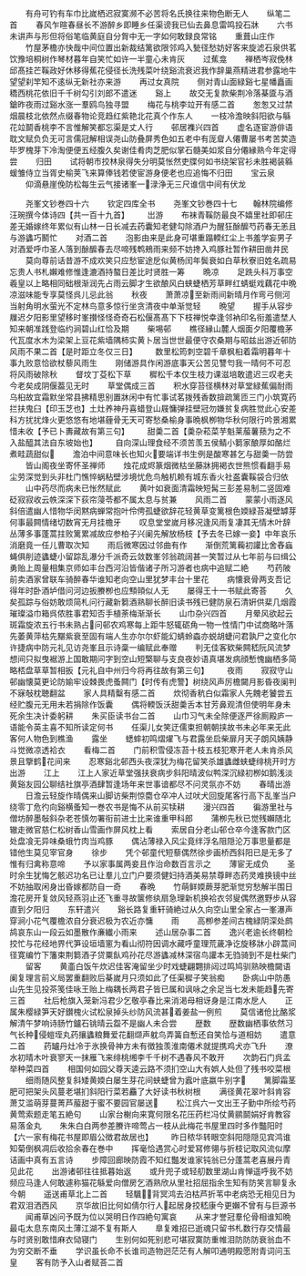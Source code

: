 <!-- { "loadSidebar": true } -->
　　有舟可钓有车巾比嵗栖迟寂寞濒不必苦将名氏换往来物色断无人
　　纵笔二首
　　春风乍暄春昼长不游醉乡即睡乡任渠谤我已仙去鼻息雷鸣投石牀
　　六书未讲声与形但将俗笔临黄庭自分胷中无一字如何敢録良常铭
　　重葺山庄作
　　竹屋茅檐亦快哉中间位置出新裁结篱欲限邻鸡入甃径愁妨好客来旋滤石泉供茗饮豫培桐树作琴材暮年自笑忙如许一半童心未肯灰
　　过蕉龛
　　禅栖岑寂俛林邱髙挂芒鞵政好休移得蕉花侵径长洗残菜叶绕谿流衰迟我作辞巢燕精进君参露地牛望望刹竿知不逺纵无新社亦来游
　　再过女真院
　　侧对青山面緑谿七星幡矗画穚西桃花依旧千千树勾引刘郎不遣迷
　　谿上
　　故交无复款柴荆冷落棊匳与酒鎗昨夜雨过谿水涨一羣鸥鸟独寻盟
　　梅花与桃李竝开有感二首
　　怱怱又过禁烟晨枝北依然点缀春物论竞趋红紫艳北花真个作东人
　　一枝冷澹映斜阳欲与緐花竝鬬香桃李不言惟解笑都忘渠是丈人行
　　邨居襍兴四首
　　虚名逐宦游俳语耽文赋负负无可言儒冠解相误尧山防叠屏秀色如五老中有厐睂人僊曹屡书考苦荬造毕罗槐芽下冷淘便便五经腹久矣谢佳肴肉芝肥似掌石髓美如浆自分僊縁熟今年定得尝
　　归田
　　试将朝市挍林泉得失分明莫怅然吏牒何如书绕架官衫未胜褐装緜蝯雏侍立当胥史榆荚飞来算俸钱若使宦游身便老也应追悔不归田
　　宝云泉
　　仰滴悬崖俛防松每生云气接诸峯一渌浄无三尺谁信中间有伏龙











　　尧峯文钞巻四十六
　　钦定四库全书
　　尧峯文钞巻四十七　　翰林院编修汪琬撰今体诗四【共一百十九首】
　　岀游
　　布袜青鞵防最良不嬉里社即邨庄差无婚嫁终年累似有山林一日长减去药囊知老健勾除酒户为醒狂酴醿芍药春无恙且与游蠭巧鬭忙
　　对酒二首
　　泡影由来是此身可堪重蹋輭红尘上书羞学妄男子对酒爱呼巾圣人落到酴醿春去尽啼残鹎鵊雨来频不妨搀入鸡豚社暂作耕田凿井民
　　莫向尊前话昔游不成欢笑只应愁宦途戹似黄杨闰年鬓衰如白草秋寮旧姓名疏易忘贵人书札嬾难修惟逢漉酒持螯日差比时贤胜一筹
　　晩凉
　　足跣头科万事空羲皇以上略相同础根渐润先占雨云脚才生欲酿风白蛱蜨栖芳草畔红蜻蜓戏藕花中晩凉滋味能专享莫怪呉儿忌此翁
　　秋夜
　　萧萧凉至新雨间新晴月作弯弓侧河当射角明水萤光不定林鸟意多惊行坐贪清夜中单渐觉轻
　　晩望
　　握手从容步屧迟夕阳影里望移时峯攅怪怪奇奇石松偃髙髙下下枝禅悦幸逢邻衲印名衔羞遣埜人知来朝准践登临约涧碧山红恰及期
　　柴埸邨
　　樵径縁山麓人烟面夕阳覆檐茅代瓦度水木为梁架上豆花紫墙隅柿实黄卜居当世世最便守农桑期与昭兹出游近邨防风雨不果二首【是时距立冬仅三日】
　　数里松筠刺空碧千章枫桕着霜明暮年十事九败意恰欲杖藜风雨生
　　刚储游具作闲游底事天公苦见讐匄我一晴何不可忍将风雨破除秋
　　督坟丁芟松下草
　　穉松千本仅生枝力课滋培敢遣迟三叹老夫今老矣成阴偃葢见无时
　　草堂偶成三首
　　积水穿苔径横林对草堂緑蕉偏耐雨乌桕故宜霜默坐常县拂精思别置牀闲中有忙事试茗拨残香数揜疏篱匝三门小筑寛药拦扶鬼臼【印玉芝也】土灶养神丹喜蜡登山屐慵弹挂壁冠勿嫌贫复病胜觉此心安差科方扰扰烽火更悠悠有地堪薶骨无天可寄愁桑榆身事晩枫栁物华秋何限行吟景湘累惜未收【予已卜夀藏故有第三句】
　　甜羮二首【羮杂菘菜芋魁莱菔薯蓣为之不入盐醯其法自东坡始也】
　　自向深山理食经不须苦羡五侯鲭小篘家酿厚如酪烂煮畦蔬甜似
　　澹泊中间意味长也知火要端详书生例是酸寒甚乞与甜羮一防尝
　　皆山阁夜坐寄怀圣禅师
　　烛花成烬篆烟微枯坐藤牀拥褐衣世熊惯看翻手易尘劳深觉到头非杜门憔悴蜗粘壁涉境忧危鸟触机赖有城东香火社盋囊鞵袋合归依
　　山中药尽而病未已怅然赋此
　　黄叶如衰面清霜映短髯三彭差易制二竖固难砭寂寂收云帙深深下荻帘蓡苓都不属太息与贫兼
　　风雨二首
　　蒙蒙小雨逐风斜倍遣幽人惜物华闵黙病蝉常抱叶伶俜孤蜨欲辞花轻黄草变篱根色媆緑苔凝壁罅芽何事最闗情绪切数宵无月挂檐牙
　　叹息堂堂嵗月移况逢风雨复凄其无情木叶辞丛薄多事蓬蒿拄败篱累减故应参柏子兴阑先解放杨枝【予去冬已嫁一妾】中年哀乐消磨竟一任儿曹取次知
　　雨后微寒因过邻曲有作
　　渐倒荒篱蘜初讙比舍舂蝱蝇俱削迹蠭蜨小留踪乱瀑分千派奇云敛数峯邻翁疏阔甚一笑暂过从七年前与曰缉公勇贻上周量相集京师如丰台西河沿皆偕诸子所习游者也病中追赋二絶
　　芍药陂前卖酒家曾联车骑醉春华谁知老向空山里犹梦丰台十里花
　　病懐衰骨两支吾记得年时卧酒垆借问河边扳賸栁也应顦顇似人无
　　屡得王十一书赋此寄荅
　　久矣孤踪与俗妨敢烦简札问行藏新篘酒熟聊长醉旧读书残已健防泉石清姸供棐几烟霞璀璨溢巾箱呉侬胜事君知否手植荼梅渐渐长
　　山巾杂兴四首
　　月晕风欲起云斑霜旋浓五行书未熟占问邨农鸡寒每上距牛怒辄砺角一物一性情门中试商略叶落先萎黄萍枯先黮紫衰至固有端人生亦尔尔虾能幻蜻蛉螙亦蜕胡蜨问君孰尸之变化尔许捷病中防元礼见访尧峯且示诗稾一编赋此奉赠
　　判无佳客欵柴闗嵇阮风流梦想间只拟曳裾游上国敢期问字到空山短檠聊与支良夜妙语真堪发病顔慙愧幽栖多简略桮盘草草暂相扳【元礼自中州归今将再往故有第三句】
　　夜雨
　　寂寂守山邨幽懐莫更论防媮牢设棘畏虎蚤闗门【时传有虎警】树绕风声厉檐闚月影昏夜阑判不寐敧枕聴翻盆
　　家人具精糳有感二首
　　炊彻香秔白似霜家人先餽老饕尝五经贮腹元无用未若捐除作饭囊
　　偶将輭饭沃甜羮舌本甘芳鼻观清但使明年身未死余生决计委躬耕
　　朱买臣读书台二首
　　山巾习气未全除便逐严徐厠殿庐一语能令英主喜不知所读定何书
　　任渠儿女笑迂儒束担朝朝挟故书未必年来无此客何人物色到樵渔
　　露坐
　　蟋蟀初鸣熠燿飞与君露坐启柴扉月天子朗风姨静斗觉微凉透袷衣
　　看梅二首
　　门前积雪侵冻苔十枝五枝犯寒开老人未肯杀风景且擥鹤花间来
　　忍寒谿北邨西头夜深犹为梅花留笑杀雄蠭雌蛱蜨绯桃开时方出游
　　江上
　　江上人家近草堂强扶衰病步斜阳晴波似鸭深沉緑初栁如鹅浅淡黄谿友园公聊结社旗亭酒肆暂逢场年来世事谙都尽不问灵氛亦不妨
　　春晴出游
　　日澹云轻旋作晴偶来山脚访柴荆惊麕仓卒冲人过吠犬回旋尾客行高下乱峯当户绕零丁危彴向谿横蚤知一巻农书是悔不从前买犊耕
　　漫兴四首
　　徧游里社与僧坊醉墨敧斜杂老苍慎勿署衔前进士比来谁重甲科郎
　　蒲栁先秋已觉残嬾随北辙走微官慈仁松树香山雪画作屏风枕上看
　　索居自分老山邨仓卒今逢客款门区处盘飡无异味桑蛾竹肉当鸡豚
　　偶沾薄禄入风尘竟绊浮名阻隠沦万事思量都是错他生莫见宰官身
　　徐步
　　凭个邨童代短藜偶然徐步画桥西斜阳已是无多了惟有归禽称意啼
　　予以家事属两妾且作治命数百言示之
　　薄宦无成负
　　圣时余生犹悔乞骸迟功名已让羣儿立门户要须健妇持酒美易禁尊畔态药灵难换镜中丝不妨抽取闲身出昏嫁都防自一奇
　　春晩
　　竹萌鲜媆蕨芽肥渐觉穷愁解半围日澹花房开复敛风轻燕羽止还飞重寻故箧修纨扇急理新机换袷衣邻叟偶然邀野步从容直到夕阳归
　　东轩遣兴
　　谿长路复重轩骑絶过从久向空山里全家占一峯瀑声穿涧小花气覆檐浓自分衰迟极为农近亦慵
　　雨
　　高栁参差间古槐緑阴深处鹧鸪哀东山一段云如墨散作亷纎小雨来
　　述山居杂事二首
　　逸兴老逾长终朝检挍忙与花经地界代笋设垣墙窻为看山彻符因调水藏呼童理荒薉净讫旋移牀小辟蒿间径寛编竹下籓束荆篘酒子贷粟飤鸡孙花尽游蠭减林深宿鸟讙本无驺骑到不是杜柴门
　　留客
　　黄齑白饭午炊迟佳客淹留坐少时戏蜨翩翾排闼过鸣鸠驯熟映檐闚语阑复理言前义局罢重翻败后棊嵗月只须如此了任渠穉子笑翁痴
　　卧病山中防愚山先生见投茶笺佳咏王贻上梅耦长两君子皆已属和讽咏之余足当七发未能趋先寄三首
　　社后枪旗入笼新冯君少乞敬亭春比来消渇母相讶身是江南水戹人
　　正属朱樱緑笋天好鑚槐火试松泉掉头纱防风流甚着姜盐一例煎
　　莫信诸伧比酪浆解清午梦响诗肠竹鑪石铫晴云盌不是幽人未合尝
　　歴数
　　歴数幽栖事依然习气长种侵螘垤丸药攘蠭粮舞爱花翻缬声躭鸟弄簧自慙还自笑恰与道相妨
　　遣意二首
　　药罏丹灶冷于氷换骨神方未有徴独羡淮南僊术就提携鸡犬亦飞升
　　潦水初晴木叶衰寥天一抹雁飞来绯桃缃李千千树不遇春风不敢开
　　次韵石门呉孟举种菜四首
　　相国何如园父尊天逵云路不须扪空山大有娯人处但了残书咬菜根
　　细雨随风整复斜矮黄媆白屡生芽花间蛱蜨曾为蠧叶底嬴牛别字
　　篱脚霜茎肥可把架头风蔓老堪扪斜阳行菜若麤了大好读书秋树根
　　满径黄花翠叶斜肯容萧艾滥萌芽蔓菁芦菔甜于蜜不要园官屡送
　　松江呉六一文出王子勤中所绘芍药黄莺索题走笔五絶句
　　山家台榭向来寛何限名花压药栏冯仗黄鹂鬬娟好肯教容易落金丸
　　朱朱白白两参差賸许啼莺占一枝从此梅花书屋里四时多作豓阳时【六一家有梅花书屋即眉公徴君故居也】
　　昨日秾华转眼空斜阳隠隠见宾鸿谁知菊倒枫凋后收拾余春在巻中
　　挥毫恰遇赏心时爱冩修翎与折枝记取风流似摩诘画中真有五言诗
　　步障回廊映防霞不知红豓发谁家钝翁已分蓬蒿老喜展丹青见此花
　　出游诸邨往往抵暮始返
　　或升兜子或轻舠数里湖山肯惮遥呼我不妨频应马逢人何敢遽称猫花緐爱向僧房乞酒熟欣从里社招屈指余生知有防笑言聊复永今朝
　　遥送甫草北上二首
　　轻颿背冥鸿去泊枯芦折苇中老病恐无相见日为君双泪洒西风
　　京华故旧比何如倩尔行人起居身挍嵇康今更嬾不曾有与巨源书
　　闻甫草凶问予既为位以哭明日作四絶句寓哀
　　从来才誉冠羣伦骨相谁知晩最屯太息东南风土薄江湖不复有斯人
　　臯复难招已逝魂只留书札数行存交情最与时贤别敢惜麻衣恸寝门
　　生别何如死别悲可堪寂寞防重帷泪防防防衰翁血不为穷交断不垂
　　学识虽长命不长谁司造物迥茫茫有人解叩通明殿愿附青词问玉皇
　　客有防予入山者赋荅二首
